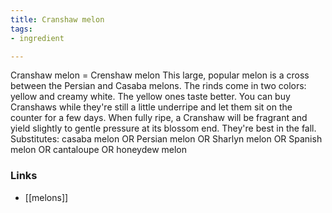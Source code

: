 ```yaml
---
title: Cranshaw melon
tags:
- ingredient

---
```

Cranshaw melon = Crenshaw melon This large, popular melon is a cross between the Persian and Casaba melons. The rinds come in two colors: yellow and creamy white. The yellow ones taste better. You can buy Cranshaws while they're still a little underripe and let them sit on the counter for a few days. When fully ripe, a Cranshaw will be fragrant and yield slightly to gentle pressure at its blossom end. They're best in the fall. Substitutes: casaba melon OR Persian melon OR Sharlyn melon OR Spanish melon OR cantaloupe OR honeydew melon

### Links

* [[melons]]
